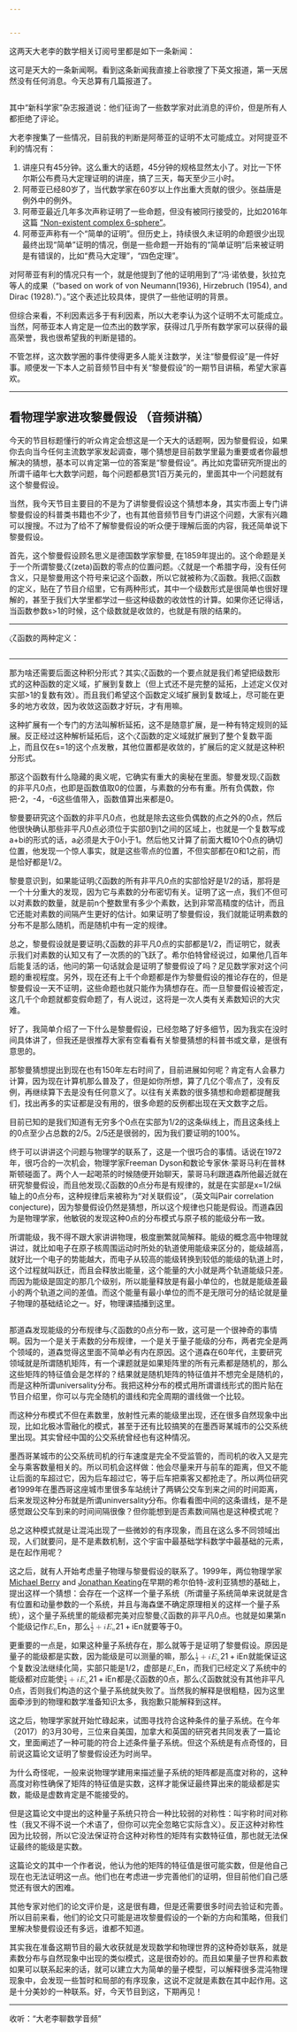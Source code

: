 ```yaml
---


---
```


<p>这两天大老李的数学相关订阅号里都是如下一条新闻：<br>
<img src="http://oy876kcmf.bkt.clouddn.com/FqT3pwufEzOJwAjVjtIOUVsnc_xb" alt=""></p>
<p>这可是天大的一条新闻啊。看到这条新闻我直接上谷歌搜了下英文报道，第一天居然没有任何消息。今天总算有几篇报道了。</p>
<p><img src="http://oy876kcmf.bkt.clouddn.com/FufQrd-TGrNsDp1AcnZq8-BREXei" alt=""></p>
<p>其中“新科学家”杂志报道说：他们征询了一些数学家对此消息的评价，但是所有人都拒绝了评论。</p>
<p>大老李搜集了一些情况，目前我的判断是阿蒂亚的证明不太可能成立。对阿提亚不利的情况有：</p>
<ol>
<li>讲座只有45分钟。这么重大的话题，45分钟的规格显然太小了。对比一下怀尔斯公布费马大定理证明的讲座，搞了三天，每天至少三小时。</li>
<li>阿蒂亚已经80岁了，当代数学家在60岁以上作出重大贡献的很少。张益唐是例外中的例外。</li>
<li>阿蒂亚最近几年多次声称证明了一些命题，但没有被同行接受的，比如2016年这篇 <a href="https://arxiv.org/abs/1610.09366">“Non-existent complex 6-sphere”</a>。</li>
<li>阿蒂亚声称有一个“简单的证明”。但历史上，持续很久未证明的命题很少出现最终出现“简单”证明的情况，倒是一些命题一开始有的“简单证明”后来被证明是有错误的，比如“费马大定理”，“四色定理”。</li>
</ol>
<p>对阿蒂亚有利的情况只有一个，就是他提到了他的证明用到了“冯·诺依曼，狄拉克等人的成果（“based on work of von Neumann(1936), Hirzebruch (1954), and Dirac (1928).”）。”这个表述比较具体，提供了一些他证明的背景。</p>
<p>但综合来看，不利因素远多于有利因素，所以大老李认为这个证明不太可能成立。当然，阿蒂亚本人肯定是一位杰出的数学家，获得过几乎所有数学家可以获得的最高荣誉，我也很希望我的判断是错的。</p>
<p>不管怎样，这次数学圈的事件使得更多人能关注数学，关注“黎曼假设”是一件好事。顺便发一下本人之前音频节目中有关“黎曼假设”的一期节目讲稿，希望大家喜欢。</p>
<hr>
<h2 id="看物理学家进攻黎曼假设-（音频讲稿）">看物理学家进攻黎曼假设 （音频讲稿）</h2>
<p>今天的节目标题懂行的听众肯定会想这是一个天大的话题啊，因为黎曼假设，如果你去向当今任何主流数学家发起调查，哪个猜想是目前数学里最为重要或者你最想解决的猜想，基本可以肯定第一位的答案是“黎曼假设”。再比如克雷研究所提出的所谓千禧年七大数学问题，每个问题都悬赏1百万美元的，里面其中一个问题就有这个黎曼假设。</p>
<p>当然，我今天节目主要目的不是为了讲黎曼假设这个猜想本身，其实市面上专门讲黎曼假设的科普类书籍也不少了，也有其他音频节目专门讲这个问题，大家有兴趣可以搜搜。不过为了给不了解黎曼假设的听众便于理解后面的内容，我还简单说下黎曼假设。</p>
<p>首先，这个黎曼假设顾名思义是德国数学家黎曼, 在1859年提出的。这个命题是关于一个所谓黎曼<span class="katex--inline"><span class="katex"><span class="katex-mathml"><math><semantics><mrow><mi>ζ</mi></mrow><annotation encoding="application/x-tex">\zeta</annotation></semantics></math></span><span class="katex-html" aria-hidden="true"><span class="base"><span class="strut" style="height: 0.88888em; vertical-align: -0.19444em;"></span><span class="mord mathit" style="margin-right: 0.07378em;">ζ</span></span></span></span></span>(zeta)函数的零点的位置问题。<span class="katex--inline"><span class="katex"><span class="katex-mathml"><math><semantics><mrow><mi>ζ</mi></mrow><annotation encoding="application/x-tex">\zeta</annotation></semantics></math></span><span class="katex-html" aria-hidden="true"><span class="base"><span class="strut" style="height: 0.88888em; vertical-align: -0.19444em;"></span><span class="mord mathit" style="margin-right: 0.07378em;">ζ</span></span></span></span></span>就是一个希腊字母，没有任何含义，只是黎曼用这个符号来记这个函数，所以它就被称为<span class="katex--inline"><span class="katex"><span class="katex-mathml"><math><semantics><mrow><mi>ζ</mi></mrow><annotation encoding="application/x-tex">\zeta</annotation></semantics></math></span><span class="katex-html" aria-hidden="true"><span class="base"><span class="strut" style="height: 0.88888em; vertical-align: -0.19444em;"></span><span class="mord mathit" style="margin-right: 0.07378em;">ζ</span></span></span></span></span>函数。我把<span class="katex--inline"><span class="katex"><span class="katex-mathml"><math><semantics><mrow><mi>ζ</mi></mrow><annotation encoding="application/x-tex">\zeta</annotation></semantics></math></span><span class="katex-html" aria-hidden="true"><span class="base"><span class="strut" style="height: 0.88888em; vertical-align: -0.19444em;"></span><span class="mord mathit" style="margin-right: 0.07378em;">ζ</span></span></span></span></span>函数的定义，贴在了节目介绍里，它有两种形式，其中一个级数形式是很简单也很好理解的，甚至于我们大学里都学过一些这种级数的收敛性的计算。如果你还记得话，当函数参数s&gt;1的时候，这个级数就是收敛的，也就是有限的结果的。</p>
<hr>
<p><span class="katex--inline"><span class="katex"><span class="katex-mathml"><math><semantics><mrow><mi>ζ</mi></mrow><annotation encoding="application/x-tex">\zeta</annotation></semantics></math></span><span class="katex-html" aria-hidden="true"><span class="base"><span class="strut" style="height: 0.88888em; vertical-align: -0.19444em;"></span><span class="mord mathit" style="margin-right: 0.07378em;">ζ</span></span></span></span></span>函数的两种定义：<br>
<img src="https://lh4.googleusercontent.com/JCLLpK3zidqNXoHlElHlvghov7Xl0zAFcubY96hkWPcnFCMuumZqQiKlxLimz0k63xC2oxlE-Ez9846S8iUiUfm6nQvjfds4kCJexzgshR34LqYA4OE1idYDvoa4OBjt8lTNQpMV" alt=""></p>
<p><img src="https://lh4.googleusercontent.com/qc8840GDFI0lNMzNHGI6SDcQ9F6hb6VXYqSRQuKBTaSpu_sPjSvj-aohLGlZKyJjQCiLCsD7YyEGegVPg-W7hrQJ_I2B1uM78N0eesEzknFARTRaiKxVSunmx63vGDbvROMIj6b5" alt=""></p>
<hr>
<p>那为啥还需要后面这种积分形式？其实<span class="katex--inline"><span class="katex"><span class="katex-mathml"><math><semantics><mrow><mi>ζ</mi></mrow><annotation encoding="application/x-tex">\zeta</annotation></semantics></math></span><span class="katex-html" aria-hidden="true"><span class="base"><span class="strut" style="height: 0.88888em; vertical-align: -0.19444em;"></span><span class="mord mathit" style="margin-right: 0.07378em;">ζ</span></span></span></span></span>函数的一个要点就是我们希望把级数形式的这种函数的定义域，扩展到复数上（但上式还不是完整的延拓，上述定义仅对实部&gt;1的复数有效）。而且我们希望这个函数定义域扩展到复数域上，尽可能在更多的地方收敛，因为收敛这函数才好玩，才有用嘛。</p>
<p>这种扩展有一个专门的方法叫解析延拓，这不是随意扩展，是一种有特定规则的延展。反正经过这种解析延拓后，这个<span class="katex--inline"><span class="katex"><span class="katex-mathml"><math><semantics><mrow><mi>ζ</mi></mrow><annotation encoding="application/x-tex">\zeta</annotation></semantics></math></span><span class="katex-html" aria-hidden="true"><span class="base"><span class="strut" style="height: 0.88888em; vertical-align: -0.19444em;"></span><span class="mord mathit" style="margin-right: 0.07378em;">ζ</span></span></span></span></span>函数的定义域就扩展到了整个复数平面上，而且仅在s=1的这个点发散，其他位置都是收敛的，扩展后的定义就是这种积分形式。</p>
<p>那这个函数有什么隐藏的奥义呢，它确实有重大的奥秘在里面。黎曼发现<span class="katex--inline"><span class="katex"><span class="katex-mathml"><math><semantics><mrow><mi>ζ</mi></mrow><annotation encoding="application/x-tex">\zeta</annotation></semantics></math></span><span class="katex-html" aria-hidden="true"><span class="base"><span class="strut" style="height: 0.88888em; vertical-align: -0.19444em;"></span><span class="mord mathit" style="margin-right: 0.07378em;">ζ</span></span></span></span></span>函数的非平凡0点，也即是函数值取0的位置，与素数的分布有重。所有负偶数，你把-2，-4，-6这些值带入，函数值算出来都是0。</p>
<p>黎曼要研究这个函数的非平凡0点，也就是除去这些负偶数的点之外的0点，然后他很快确认那些非平凡0点必须位于实部0到1之间的区域上，也就是一个复数写成a+bi的形式的话，a必须是大于0小于1。然后他又计算了前面大概10个0点的确切位置，他发现一个惊人事实，就是这些零点的位置，不但实部都在0和1之前，而是恰好都是1/2。</p>
<p>黎曼意识到，如果能证明<span class="katex--inline"><span class="katex"><span class="katex-mathml"><math><semantics><mrow><mi>ζ</mi></mrow><annotation encoding="application/x-tex">\zeta</annotation></semantics></math></span><span class="katex-html" aria-hidden="true"><span class="base"><span class="strut" style="height: 0.88888em; vertical-align: -0.19444em;"></span><span class="mord mathit" style="margin-right: 0.07378em;">ζ</span></span></span></span></span>函数的所有非平凡0点的实部恰好是1/2的话，那将是一个十分重大的发现，因为它与素数的分布密切有关。证明了这一点，我们不但可以对素数的数量，就是前n个整数里有多少个素数，达到非常高精度的估计，而且它还能对素数的间隔产生更好的估计。如果证明了黎曼假设，我们就能证明素数的分布不是那么随机，而是随机中有一定的规律。</p>
<p>总之，黎曼假设就是要证明<span class="katex--inline"><span class="katex"><span class="katex-mathml"><math><semantics><mrow><mi>ζ</mi></mrow><annotation encoding="application/x-tex">\zeta</annotation></semantics></math></span><span class="katex-html" aria-hidden="true"><span class="base"><span class="strut" style="height: 0.88888em; vertical-align: -0.19444em;"></span><span class="mord mathit" style="margin-right: 0.07378em;">ζ</span></span></span></span></span>函数的非平凡0点的实部都是1/2，而证明它，就表示我们对素数的认知又有了一次质的的飞跃了。希尔伯特曾经说过，如果他几百年后能复活的话，他问的第一句话就会是证明了黎曼假设了吗？足见数学家对这个问题的重视程度。另外，现在还有上千个命题都是作为黎曼假设的推论存在的，但是黎曼假设一天不证明，这些命题也就只能作为猜想存在。而一旦黎曼假设被否定，这几千个命题就都变假命题了，有人说过，这将是一次人类有关素数知识的大灾难。</p>
<p>好了，我简单介绍了一下什么是黎曼假设，已经忽略了好多细节，因为我实在没时间具体讲了，但我还是很推荐大家有空看看有关黎曼猜想的科普书或文章，是很有意思的。</p>
<p>那黎曼猜想提出到现在也有150年左右时间了，目前进展如何呢？肯定有人会暴力计算，因为现在计算机那么普及了，但是如你所想，算了几亿个零点了，没有反例，再继续算下去是没有任何意义了。以往有关素数的很多猜想和命题都提醒我们，找出再多的实证都是没有用的，很多命题的反例都出现在天文数字之后。</p>
<p>目前已知的是我们知道有无穷多个0点在实部为1/2的这条纵线上，而且这条线上的0点至少占总数的2/5。2/5还是很弱的，因为我们要证明的100%。</p>
<p>终于可以讲讲这个问题与物理学的联系了，这是一个很巧合的事情。话说在1972年，很巧合的一次机会，物理学家Freeman Dyson和数论专家休·蒙哥马利在普林斯顿碰面了。两个人一起喝茶的时候随便开始聊天，蒙哥马利跟道森所他最近就在研究黎曼假设，而且他发现<span class="katex--inline"><span class="katex"><span class="katex-mathml"><math><semantics><mrow><mi>ζ</mi></mrow><annotation encoding="application/x-tex">\zeta</annotation></semantics></math></span><span class="katex-html" aria-hidden="true"><span class="base"><span class="strut" style="height: 0.88888em; vertical-align: -0.19444em;"></span><span class="mord mathit" style="margin-right: 0.07378em;">ζ</span></span></span></span></span>函数的0点分布是有规律的，就是在实部是x=1/2纵轴上的0点分布，这种规律后来被称为“对关联假设”，（英文叫Pair correlation conjecture)，因为黎曼假设仍然是猜想，所以这个规律也只能是假设。而道森因为是物理学家，他敏锐的发现这种0点的分布模式与原子核的能级分布一致。</p>
<p>所谓能级，我不得不跟大家讲讲物理，极度删繁就简解释。能级的概念高中物理就讲过，就比如电子在原子核周围运动时所处的轨道使用能级来区分的，能级越高，就好比一个电子的势能越大，而电子从较高的能级转换到较低的能级的轨道上时，这个过程就叫跃迁，而且会释放出能量，这个能量的大小就是两个轨道能级只差。而因为能级是固定的那几个级别，所以能量释放是有最小单位的，也就是能级差最小的两个轨道之间的差值。而这个能量有最小单位的而不是无限可分的结论就是量子物理的基础结论之一。好，物理课插播到这里。</p>
<p><img src="https://lh6.googleusercontent.com/0Y8h2OzAEGYTtb7NvjNwLhaLC3udaKJsSgFNM5aZiSO-bHyXjm9JQGjT7YJix_WgDzcETSsFr3VDgz8CCCP0qBnUL37apDkqj-NoYx7mhKOERTi6I4GDHS9itMK4oz0xa3KKTdUP" alt=""></p>
<p>那道森发现能级的分布规律与<span class="katex--inline"><span class="katex"><span class="katex-mathml"><math><semantics><mrow><mi>ζ</mi></mrow><annotation encoding="application/x-tex">\zeta</annotation></semantics></math></span><span class="katex-html" aria-hidden="true"><span class="base"><span class="strut" style="height: 0.88888em; vertical-align: -0.19444em;"></span><span class="mord mathit" style="margin-right: 0.07378em;">ζ</span></span></span></span></span>函数的0点分布一致，这可是一个很神奇的事情啊。因为一个是关于素数的分布规律，一个是关于量子能级的分布，两者完全是两个领域的，道森觉得这里面不简单必有内在原因。这个道森在60年代，主要研究领域就是所谓随机矩阵，有一个课题就是如果矩阵里的所有元素都是随机的，那么这些矩阵的特征值会是怎样的？结果就是随机矩阵的特征值并不想完全是随机的，而是这种所谓universality分布。我把这种分布的模式用所谓谱线形式的图片贴在节目介绍里，你可以与完全随机的谱线和完全周期的谱线做一个比较。</p>
<p>而这种分布模式不但在素数里，放射性元素的能级里出现，还在很多自然现象中出现，比如北极冰雪融化的模式，甚至于还有比较搞笑的在墨西哥某城市的公交系统里出现。其实曾经中国的公交系统曾经也有这种情况。</p>
<p>墨西哥某城市的公交系统司机的行车速度是完全不受监管的，而司机的收入又是完全与乘客数量相关的。所以司机会这样做：他会尽量来开与前车的距离，但又不能让后面的车超过它，因为后车超过它，等于后车把乘客又都抢走了。所以两位研究者1999年在墨西哥这座城市里很多车站统计了两辆公交车到来之间的时间距离，后来发现这种分布就是所谓uninversality分布。你看看图中间的这条谱线，是不是感觉跟公交车到来的时间间隔很像？但你能想到是否素数间隔也是这种模式呢？</p>
<p>总之这种模式就是让混沌出现了一些微妙的有序现象，而且在这么多不同领域出现，人们就要问，是不是素数机制，这个宇宙中最基础学科数学中最基础的元素，是在起作用呢？</p>
<p>这之后，就有人开始考虑量子物理与黎曼假设的联系了。1999年，两位物理学家 <a href="http://www.bris.ac.uk/physics/people/michael-v-berry/">Michael Berry</a> and <a href="http://www.bristol.ac.uk/maths/people/jon-p-keating/">Jonathan Keating</a>在早期的希尔伯特-波利亚猜想的基础上，提出这样一个猜想：会存在一个这样一个量子系统（所谓量子系统简单来说就是含有位置和动量参数的一个系统，并且与海森堡不确定原理相关的这样一个量子系统），这个量子系统里的能级都完美对应黎曼<span class="katex--inline"><span class="katex"><span class="katex-mathml"><math><semantics><mrow><mi>ζ</mi></mrow><annotation encoding="application/x-tex">\zeta</annotation></semantics></math></span><span class="katex-html" aria-hidden="true"><span class="base"><span class="strut" style="height: 0.88888em; vertical-align: -0.19444em;"></span><span class="mord mathit" style="margin-right: 0.07378em;">ζ</span></span></span></span></span>函数的非平凡0点。也就是如果第n个能级记作<span class="katex--inline"><span class="katex"><span class="katex-mathml"><math><semantics><mrow><msub><mi>E</mi><mi>n</mi></msub></mrow><annotation encoding="application/x-tex">E_n</annotation></semantics></math></span><span class="katex-html" aria-hidden="true"><span class="base"><span class="strut" style="height: 0.83333em; vertical-align: -0.15em;"></span><span class="mord"><span class="mord mathit" style="margin-right: 0.05764em;">E</span><span class="msupsub"><span class="vlist-t vlist-t2"><span class="vlist-r"><span class="vlist" style="height: 0.151392em;"><span class="" style="top: -2.55em; margin-left: -0.05764em; margin-right: 0.05em;"><span class="pstrut" style="height: 2.7em;"></span><span class="sizing reset-size6 size3 mtight"><span class="mord mathit mtight">n</span></span></span></span><span class="vlist-s">​</span></span><span class="vlist-r"><span class="vlist" style="height: 0.15em;"><span class=""></span></span></span></span></span></span></span></span></span></span>，那么<span class="katex--inline"><span class="katex"><span class="katex-mathml"><math><semantics><mrow><mfrac><mn>1</mn><mn>2</mn></mfrac><mo>+</mo><mi>i</mi><msub><mi>E</mi><mi>n</mi></msub></mrow><annotation encoding="application/x-tex">\frac{1}{2}+iE_n</annotation></semantics></math></span><span class="katex-html" aria-hidden="true"><span class="base"><span class="strut" style="height: 1.19011em; vertical-align: -0.345em;"></span><span class="mord"><span class="mopen nulldelimiter"></span><span class="mfrac"><span class="vlist-t vlist-t2"><span class="vlist-r"><span class="vlist" style="height: 0.845108em;"><span class="" style="top: -2.655em;"><span class="pstrut" style="height: 3em;"></span><span class="sizing reset-size6 size3 mtight"><span class="mord mtight"><span class="mord mtight">2</span></span></span></span><span class="" style="top: -3.23em;"><span class="pstrut" style="height: 3em;"></span><span class="frac-line" style="border-bottom-width: 0.04em;"></span></span><span class="" style="top: -3.394em;"><span class="pstrut" style="height: 3em;"></span><span class="sizing reset-size6 size3 mtight"><span class="mord mtight"><span class="mord mtight">1</span></span></span></span></span><span class="vlist-s">​</span></span><span class="vlist-r"><span class="vlist" style="height: 0.345em;"><span class=""></span></span></span></span></span><span class="mclose nulldelimiter"></span></span><span class="mspace" style="margin-right: 0.222222em;"></span><span class="mbin">+</span><span class="mspace" style="margin-right: 0.222222em;"></span></span><span class="base"><span class="strut" style="height: 0.83333em; vertical-align: -0.15em;"></span><span class="mord mathit">i</span><span class="mord"><span class="mord mathit" style="margin-right: 0.05764em;">E</span><span class="msupsub"><span class="vlist-t vlist-t2"><span class="vlist-r"><span class="vlist" style="height: 0.151392em;"><span class="" style="top: -2.55em; margin-left: -0.05764em; margin-right: 0.05em;"><span class="pstrut" style="height: 2.7em;"></span><span class="sizing reset-size6 size3 mtight"><span class="mord mathit mtight">n</span></span></span></span><span class="vlist-s">​</span></span><span class="vlist-r"><span class="vlist" style="height: 0.15em;"><span class=""></span></span></span></span></span></span></span></span></span></span>就要等于0。</p>
<p>更重要的一点是，如果这种量子系统存在，那么就等于是证明了黎曼假设。原因是量子的能级都是实数，因为能级是可以测量的嘛，那么<span class="katex--inline"><span class="katex"><span class="katex-mathml"><math><semantics><mrow><mfrac><mn>1</mn><mn>2</mn></mfrac><mo>+</mo><mi>i</mi><msub><mi>E</mi><mi>n</mi></msub></mrow><annotation encoding="application/x-tex">\frac{1}{2}+iE_n</annotation></semantics></math></span><span class="katex-html" aria-hidden="true"><span class="base"><span class="strut" style="height: 1.19011em; vertical-align: -0.345em;"></span><span class="mord"><span class="mopen nulldelimiter"></span><span class="mfrac"><span class="vlist-t vlist-t2"><span class="vlist-r"><span class="vlist" style="height: 0.845108em;"><span class="" style="top: -2.655em;"><span class="pstrut" style="height: 3em;"></span><span class="sizing reset-size6 size3 mtight"><span class="mord mtight"><span class="mord mtight">2</span></span></span></span><span class="" style="top: -3.23em;"><span class="pstrut" style="height: 3em;"></span><span class="frac-line" style="border-bottom-width: 0.04em;"></span></span><span class="" style="top: -3.394em;"><span class="pstrut" style="height: 3em;"></span><span class="sizing reset-size6 size3 mtight"><span class="mord mtight"><span class="mord mtight">1</span></span></span></span></span><span class="vlist-s">​</span></span><span class="vlist-r"><span class="vlist" style="height: 0.345em;"><span class=""></span></span></span></span></span><span class="mclose nulldelimiter"></span></span><span class="mspace" style="margin-right: 0.222222em;"></span><span class="mbin">+</span><span class="mspace" style="margin-right: 0.222222em;"></span></span><span class="base"><span class="strut" style="height: 0.83333em; vertical-align: -0.15em;"></span><span class="mord mathit">i</span><span class="mord"><span class="mord mathit" style="margin-right: 0.05764em;">E</span><span class="msupsub"><span class="vlist-t vlist-t2"><span class="vlist-r"><span class="vlist" style="height: 0.151392em;"><span class="" style="top: -2.55em; margin-left: -0.05764em; margin-right: 0.05em;"><span class="pstrut" style="height: 2.7em;"></span><span class="sizing reset-size6 size3 mtight"><span class="mord mathit mtight">n</span></span></span></span><span class="vlist-s">​</span></span><span class="vlist-r"><span class="vlist" style="height: 0.15em;"><span class=""></span></span></span></span></span></span></span></span></span></span>就能保证这个复数没法继续化简，实部只能是1/2，虚部是<span class="katex--inline"><span class="katex"><span class="katex-mathml"><math><semantics><mrow><msub><mi>E</mi><mi>n</mi></msub></mrow><annotation encoding="application/x-tex">E_n</annotation></semantics></math></span><span class="katex-html" aria-hidden="true"><span class="base"><span class="strut" style="height: 0.83333em; vertical-align: -0.15em;"></span><span class="mord"><span class="mord mathit" style="margin-right: 0.05764em;">E</span><span class="msupsub"><span class="vlist-t vlist-t2"><span class="vlist-r"><span class="vlist" style="height: 0.151392em;"><span class="" style="top: -2.55em; margin-left: -0.05764em; margin-right: 0.05em;"><span class="pstrut" style="height: 2.7em;"></span><span class="sizing reset-size6 size3 mtight"><span class="mord mathit mtight">n</span></span></span></span><span class="vlist-s">​</span></span><span class="vlist-r"><span class="vlist" style="height: 0.15em;"><span class=""></span></span></span></span></span></span></span></span></span></span>，而我们已经定义了系统中的能级都对应能使<span class="katex--inline"><span class="katex"><span class="katex-mathml"><math><semantics><mrow><mfrac><mn>1</mn><mn>2</mn></mfrac><mo>+</mo><mi>i</mi><msub><mi>E</mi><mi>n</mi></msub></mrow><annotation encoding="application/x-tex">\frac{1}{2}+iE_n</annotation></semantics></math></span><span class="katex-html" aria-hidden="true"><span class="base"><span class="strut" style="height: 1.19011em; vertical-align: -0.345em;"></span><span class="mord"><span class="mopen nulldelimiter"></span><span class="mfrac"><span class="vlist-t vlist-t2"><span class="vlist-r"><span class="vlist" style="height: 0.845108em;"><span class="" style="top: -2.655em;"><span class="pstrut" style="height: 3em;"></span><span class="sizing reset-size6 size3 mtight"><span class="mord mtight"><span class="mord mtight">2</span></span></span></span><span class="" style="top: -3.23em;"><span class="pstrut" style="height: 3em;"></span><span class="frac-line" style="border-bottom-width: 0.04em;"></span></span><span class="" style="top: -3.394em;"><span class="pstrut" style="height: 3em;"></span><span class="sizing reset-size6 size3 mtight"><span class="mord mtight"><span class="mord mtight">1</span></span></span></span></span><span class="vlist-s">​</span></span><span class="vlist-r"><span class="vlist" style="height: 0.345em;"><span class=""></span></span></span></span></span><span class="mclose nulldelimiter"></span></span><span class="mspace" style="margin-right: 0.222222em;"></span><span class="mbin">+</span><span class="mspace" style="margin-right: 0.222222em;"></span></span><span class="base"><span class="strut" style="height: 0.83333em; vertical-align: -0.15em;"></span><span class="mord mathit">i</span><span class="mord"><span class="mord mathit" style="margin-right: 0.05764em;">E</span><span class="msupsub"><span class="vlist-t vlist-t2"><span class="vlist-r"><span class="vlist" style="height: 0.151392em;"><span class="" style="top: -2.55em; margin-left: -0.05764em; margin-right: 0.05em;"><span class="pstrut" style="height: 2.7em;"></span><span class="sizing reset-size6 size3 mtight"><span class="mord mathit mtight">n</span></span></span></span><span class="vlist-s">​</span></span><span class="vlist-r"><span class="vlist" style="height: 0.15em;"><span class=""></span></span></span></span></span></span></span></span></span></span>都是<span class="katex--inline"><span class="katex"><span class="katex-mathml"><math><semantics><mrow><mi>ζ</mi></mrow><annotation encoding="application/x-tex">\zeta</annotation></semantics></math></span><span class="katex-html" aria-hidden="true"><span class="base"><span class="strut" style="height: 0.88888em; vertical-align: -0.19444em;"></span><span class="mord mathit" style="margin-right: 0.07378em;">ζ</span></span></span></span></span>函数的0点，那么<span class="katex--inline"><span class="katex"><span class="katex-mathml"><math><semantics><mrow><mi>ζ</mi></mrow><annotation encoding="application/x-tex">\zeta</annotation></semantics></math></span><span class="katex-html" aria-hidden="true"><span class="base"><span class="strut" style="height: 0.88888em; vertical-align: -0.19444em;"></span><span class="mord mathit" style="margin-right: 0.07378em;">ζ</span></span></span></span></span>函数就没有其他非平凡0点，否则我们构造的这个量子系统就失败了。当然我的解释是很粗糙，因为这里面牵涉到的物理和数学准备知识太多，我抱歉只能解释到这样。</p>
<p>这之后，物理学家就开始忙碌起来，试图寻找符合这种条件的量子系统。在今年（2017）的3月30号，三位来自美国，加拿大和英国的研究者共同发表了一篇论文，里面阐述了一种可能的符合上述条件量子系统。但这个系统是有点奇怪的，目前说这篇论文证明了黎曼假设还为时尚早。</p>
<p>为什么奇怪呢，一般来说物理学建用来描述量子系统的矩阵都是高度对称的，这种高度对称性确保了矩阵的特征值是实数，这样才能保证最终算出来的能级都是实数，能级是虚数肯定是不能接受的。</p>
<p>但是这篇论文中提出的这种量子系统只符合一种比较弱的对称性：叫宇称时间对称性（我又不得不说一个术语了，但你可以完全忽略它实际含义）。反正这种对称性因为比较弱，所以它没法保证符合这种对称性的矩阵有实数特征值，那也就无法保证最终的能级是实数。</p>
<p>这篇论文的其中一个作者说，他认为他的矩阵的特征值是很可能实数，但是他自己现在也无法证明这一点。他们也在考虑进一步完善他们的证明，但目前他们自己感觉还有很大的困难。</p>
<p>其他专家对他们的论文评价是，这是很有趣，但是还需要很多时间去验证和完善。所以目前来看，他们的论文只可能是进攻黎曼假设的一个新的方向和策略，但我们里解决黎曼假设还有多远，谁都不知道。</p>
<p>其实我在准备这期节目的最大收获就是发现数学和物理世界的这种奇妙联系，就是素数分布与自然现象中出现的类似模式，这是很奇妙的。而且如果量子世界和素数如果可以联系起来的话，就可以建立大为简单的量子模型，可以解释很多混沌物理现象中，会发现一些暂时和局部的有序现象，这说不定就是素数在其中起作用。这是十分美妙的一种联系。好，今天节目到这，下期再见！</p>
<hr>
<p>收听：“大老李聊数学音频”<br>
<img src="http://oy876kcmf.bkt.clouddn.com/Ft1in8DTxhTii2Asv0CMt0G_C92l" alt=""></p>

